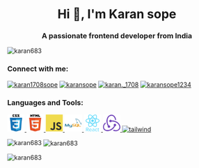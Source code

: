 <h1 align="center">Hi 👋, I'm Karan sope</h1>
<h3 align="center">A passionate frontend developer from India</h3>

<p align="left"> <img src="https://komarev.com/ghpvc/?username=karan683&label=Profile%20views&color=0e75b6&style=flat" alt="karan683" /> </p>

<h3 align="left">Connect with me:</h3>
<p align="left">
<a href="https://twitter.com/karan1708sope" target="blank"><img align="center" src="https://raw.githubusercontent.com/rahuldkjain/github-profile-readme-generator/master/src/images/icons/Social/twitter.svg" alt="karan1708sope" height="30" width="40" /></a>
<a href="https://linkedin.com/in/karansope" target="blank"><img align="center" src="https://raw.githubusercontent.com/rahuldkjain/github-profile-readme-generator/master/src/images/icons/Social/linked-in-alt.svg" alt="karansope" height="30" width="40" /></a>
<a href="https://instagram.com/karan._1708" target="blank"><img align="center" src="https://raw.githubusercontent.com/rahuldkjain/github-profile-readme-generator/master/src/images/icons/Social/instagram.svg" alt="karan._1708" height="30" width="40" /></a>
<a href="https://www.hackerrank.com/karansope1234" target="blank"><img align="center" src="https://raw.githubusercontent.com/rahuldkjain/github-profile-readme-generator/master/src/images/icons/Social/hackerrank.svg" alt="karansope1234" height="30" width="40" /></a>
</p>

<h3 align="left">Languages and Tools:</h3>
<p align="left"> <a href="https://www.w3schools.com/css/" target="_blank" rel="noreferrer"> <img src="https://raw.githubusercontent.com/devicons/devicon/master/icons/css3/css3-original-wordmark.svg" alt="css3" width="40" height="40"/> </a> <a href="https://www.w3.org/html/" target="_blank" rel="noreferrer"> <img src="https://raw.githubusercontent.com/devicons/devicon/master/icons/html5/html5-original-wordmark.svg" alt="html5" width="40" height="40"/> </a> <a href="https://developer.mozilla.org/en-US/docs/Web/JavaScript" target="_blank" rel="noreferrer"> <img src="https://raw.githubusercontent.com/devicons/devicon/master/icons/javascript/javascript-original.svg" alt="javascript" width="40" height="40"/> </a> <a href="https://www.mysql.com/" target="_blank" rel="noreferrer"> <img src="https://raw.githubusercontent.com/devicons/devicon/master/icons/mysql/mysql-original-wordmark.svg" alt="mysql" width="40" height="40"/> </a> <a href="https://reactjs.org/" target="_blank" rel="noreferrer"> <img src="https://raw.githubusercontent.com/devicons/devicon/master/icons/react/react-original-wordmark.svg" alt="react" width="40" height="40"/> </a> <a href="https://redux.js.org" target="_blank" rel="noreferrer"> <img src="https://raw.githubusercontent.com/devicons/devicon/master/icons/redux/redux-original.svg" alt="redux" width="40" height="40"/> </a> <a href="https://tailwindcss.com/" target="_blank" rel="noreferrer"> <img src="https://www.vectorlogo.zone/logos/tailwindcss/tailwindcss-icon.svg" alt="tailwind" width="40" height="40"/> </a> </p>

<p><img align="left" src="https://github-readme-stats.vercel.app/api/top-langs?username=karan683&show_icons=true&locale=en&layout=compact" alt="karan683" /></p>

<p>&nbsp;<img align="center" src="https://github-readme-stats.vercel.app/api?username=karan683&show_icons=true&locale=en" alt="karan683" /></p>

<p><img align="center" src="https://github-readme-streak-stats.herokuapp.com/?user=karan683&" alt="karan683" /></p>

